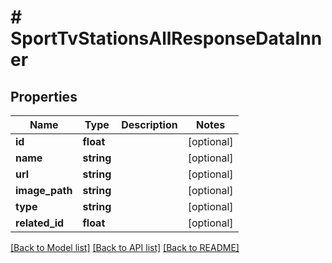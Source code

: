 # # SportTvStationsAllResponseDataInner

## Properties

Name | Type | Description | Notes
------------ | ------------- | ------------- | -------------
**id** | **float** |  | [optional]
**name** | **string** |  | [optional]
**url** | **string** |  | [optional]
**image_path** | **string** |  | [optional]
**type** | **string** |  | [optional]
**related_id** | **float** |  | [optional]

[[Back to Model list]](../../README.md#models) [[Back to API list]](../../README.md#endpoints) [[Back to README]](../../README.md)
